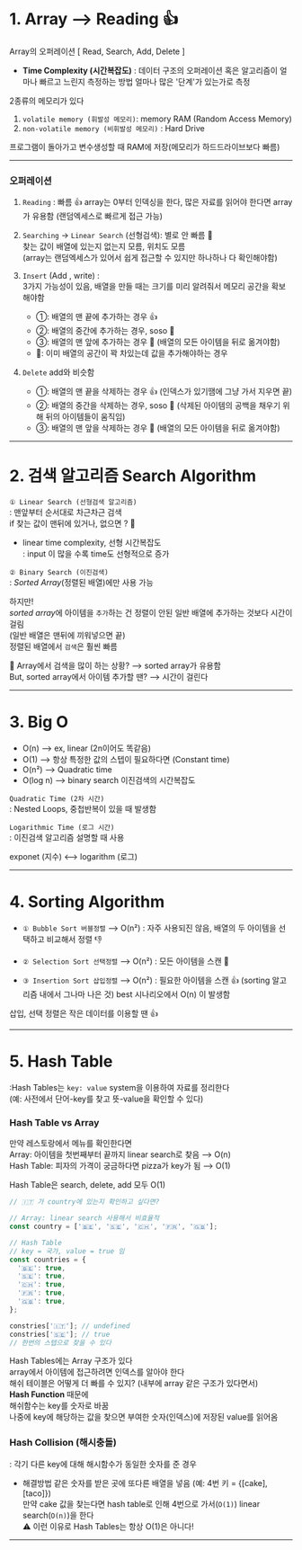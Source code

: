 # 1. Array ⟶ Reading 👍

Array의 오퍼레이션 [ Read, Search, Add, Delete ]

- **Time Complexity (시간복잡도)**
  : 데이터 구조의 오퍼레이션 혹은 알고리즘이 얼마나 빠르고 느린지 측정하는 방법
  얼마나 많은 '단계'가 있는가로 측정

2종류의 메모리가 있다

1. `volatile memory (휘발성 메모리)`: memory RAM (Random Access Memory)
2. `non-volatile memory (비휘발성 메모리)` : Hard Drive

프로그램이 돌아가고 변수생성할 때 RAM에 저장(메모리가 하드드라이브보다 빠름)

---

### 오퍼레이션

1. `Reading` : 빠름 👍
   array는 0부터 인덱싱을 한다, 많은 자료를 읽어야 한다면 array가 유용함
   (랜덤엑세스로 빠르게 접근 가능)

2. `Searching` -> `Linear Search` (선형검색): 별로 안 빠름 💩 <br>
   찾는 값이 배열에 있는지 없는지 모름, 위치도 모름 <br>
   (array는 랜덤엑세스가 있어서 쉽게 접근할 수 있지만 하나하나 다 확인해야함)

3. `Insert` (Add , write) : <br>
   3가지 가능성이 있음, 배열을 만들 때는 크기를 미리 알려줘서 메모리 공간을 확보해야함 <br>

   - ①: 배열의 맨 끝에 추가하는 경우 👍
   - ②: 배열의 중간에 추가하는 경우, soso 🤏
   - ③: 배열의 맨 앞에 추가하는 경우 💩 (배열의 모든 아이템을 뒤로 옮겨야함)
   - 💩: 이미 배열의 공간이 꽉 차있는데 값을 추가해야하는 경우

4. `Delete` add와 비슷함
   - ①: 배열의 맨 끝을 삭제하는 경우 👍 (인덱스가 있기땜에 그냥 가서 지우면 끝)
   - ②: 배열의 중간을 삭제하는 경우, soso 🤏 (삭제된 아이템의 공백을 채우기 위해 뒤의 아이템들이 움직임)
   - ③: 배열의 맨 앞을 삭제하는 경우 💩 (배열의 모든 아이템을 뒤로 옮겨야함)

---

# 2. 검색 알고리즘 Search Algorithm

`① Linear Search (선형검색 알고리즘)` <br>
: 맨앞부터 순서대로 차근차근 검색 <br>
if 찾는 값이 맨뒤에 있거나, 없으면 ? 💩

- linear time complexity, 선형 시간복잡도 <br>
  : input 이 많을 수록 time도 선형적으로 증가

`② Binary Search (이진검색)` <br>
: _Sorted Array_(정렬된 배열)에만 사용 가능

하지만! <br>
*sorted array*에 아이템을 `추가`하는 건 정렬이 안된 일반 배열에 추가하는 것보다 시간이 걸림 <br>
(일반 배열은 맨뒤에 끼워넣으면 끝) <br>
정렬된 배열에서 `검색`은 훨씬 빠름 <br>

🤔
Array에서 검색을 많이 하는 상황? ⟶ sorted array가 유용함 <br>
But, sorted array에서 아이템 추가할 땐? ⟶ 시간이 걸린다

---

# 3. Big O

- O(n) ⟶ ex, linear (2n이어도 똑같음)
- O(1) ⟶ 항상 특정한 값의 스텝이 필요하다면 (Constant time)
- O(n²) ⟶ Quadratic time
- O(log n) ⟶ binary search 이진검색의 시간복잡도

`Quadratic Time (2차 시간)` <br>
: Nested Loops, 중첩반복이 있을 때 발생함

`Logarithmic Time (로그 시간)` <br>
: 이진검색 알고리즘 설명할 때 사용

exponet (지수) ⟷ logarithm (로그)

---

# 4. Sorting Algorithm

- `① Bubble Sort 버블정렬` ⟶ O(n²)
  : 자주 사용되진 않음, 배열의 두 아이템을 선택하고 비교해서 정렬 👎

- `② Selection Sort 선택정렬` ⟶ O(n²)
  : 모든 아이템을 스캔 🤏

- `③ Insertion Sort 삽입정렬` ⟶ O(n²)
  : 필요한 아이템을 스캔 👍 (sorting 알고리즘 내에서 그나마 나은 것)
  best 시나리오에서 O(n) 이 발생함

삽입, 선택 정렬은 작은 데이터를 이용할 땐 👍

---

# 5. Hash Table

:Hash Tables는 `key: value` system을 이용하여 자료를 정리한다 <br>
(예: 사전에서 단어-key를 찾고 뜻-value을 확인할 수 있다)

### Hash Table vs Array

만약 레스토랑에서 메뉴를 확인한다면 <br>
Array: 아이템을 첫번째부터 끝까지 linear search로 찾음 ⟶ O(n) <br>
Hash Table: 피자의 가격이 궁금하다면 pizza가 key가 됨 ⟶ O(1)

Hash Table은 search, delete, add 모두 O(1)

```js
// 🇮🇹 가 country에 있는지 확인하고 싶다면?

// Array: linear search 사용해서 비효율적
const country = ['🇧🇪', '🇸🇪', '🇨🇭', '🇫🇷', '🇬🇧'];

// Hash Table
// key = 국가, value = true 임
const countries = {
  '🇧🇪': true,
  '🇸🇪': true,
  '🇨🇭': true,
  '🇫🇷': true,
  '🇬🇧': true,
};

constries['🇮🇹']; // undefined
constries['🇸🇪']; // true
// 한번의 스텝으로 찾을 수 있다
```

Hash Tables에는 Array 구조가 있다 <br>
array에서 아이템에 접근하려면 인덱스를 알아야 한다 <br>
해쉬 테이블은 어떻게 더 빠를 수 있지? (내부에 array 같은 구조가 있다면서) <br>
**Hash Function** 때문에 <br>
해쉬함수는 key를 숫자로 바꿈 <br>
나중에 key에 해당하는 값을 찾으면 부여한 숫자(인덱스)에 저장된 value를 읽어옴

### Hash Collision (해시충돌)

: 각기 다른 key에 대해 해시함수가 동일한 숫자를 준 경우

- 해결방법
  같은 숫자를 받은 곳에 또다른 배열을 넣음 (예: 4번 키 = {[cake], [taco]}) <br>
  만약 cake 값을 찾는다면 hash table로 인해 4번으로 가서(`O(1)`) linear search(`O(n)`)을 한다 <br>
  ⚠️ 이런 이유로 Hash Tables는 항상 O(1)은 아니다!

---
